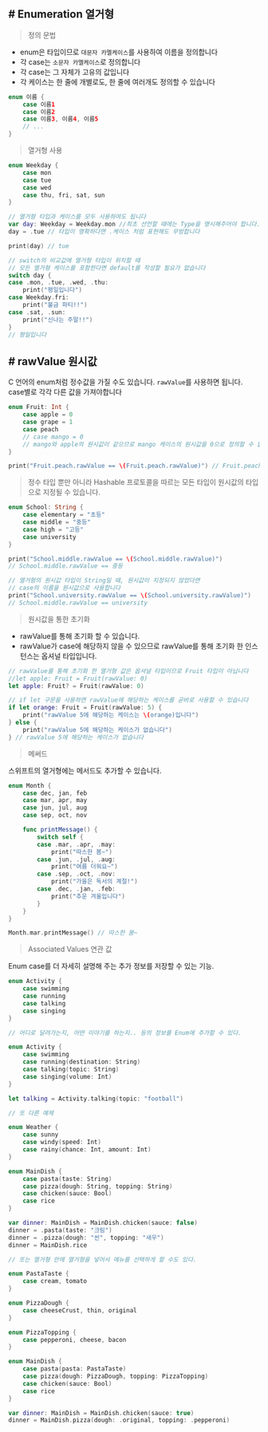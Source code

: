 ## # Enumeration 열거형

> 정의 문법

- enum은 타입이므로 `대문자 카멜케이스`를 사용하여 이름을 정의합니다
- 각 case는 `소문자 카멜케이스`로 정의합니다
- 각 case는 그 자체가 고유의 값입니다
- 각 케이스는 한 줄에 개별로도, 한 줄에 여러개도 정의할 수 있습니다

```Swift
enum 이름 {
	case 이름1
	case 이름2
	case 이름3, 이름4, 이름5
	// ...
}
```

> 열거형 사용

```Swift
enum Weekday {
    case mon
    case tue
    case wed
    case thu, fri, sat, sun
}

// 열거형 타입과 케이스를 모두 사용하여도 됩니다
var day: Weekday = Weekday.mon //최초 선언할 때에는 Type을 명시해주어야 합니다.
day = .tue // 타입이 명확하다면 .케이스 처럼 표현해도 무방합니다

print(day) // tue

// switch의 비교값에 열거형 타입이 위치할 때
// 모든 열거형 케이스를 포함한다면 default를 작성할 필요가 없습니다
switch day {
case .mon, .tue, .wed, .thu:
    print("평일입니다")
case Weekday.fri:
    print("불금 파티!!")
case .sat, .sun:
    print("신나는 주말!!")
}
// 평일입니다
```

## # rawValue 원시값

C 언어의 enum처럼 정수값을 가질 수도 있습니다. `rawValue`를 사용하면 됩니다. case별로 각각 다른 값을 가져야합니다

```Swift
enum Fruit: Int {
    case apple = 0
    case grape = 1
    case peach
    // case mango = 0
    // mango와 apple의 원시값이 같으므로 mango 케이스의 원시값을 0으로 정의할 수 없습니다
}

print("Fruit.peach.rawValue == \(Fruit.peach.rawValue)") // Fruit.peach.rawValue == 2
```

> 정수 타입 뿐만 아니라 Hashable 프로토콜을 따르는 모든 타입이 원시값의 타입으로 지정될 수 있습니다.

```Swift
enum School: String {
    case elementary = "초등"
    case middle = "중등"
    case high = "고등"
    case university
}

print("School.middle.rawValue == \(School.middle.rawValue)")
// School.middle.rawValue == 중등

// 열거형의 원시값 타입이 String일 때, 원시값이 지정되지 않았다면
// case의 이름을 원시값으로 사용합니다
print("School.university.rawValue == \(School.university.rawValue)")
// School.middle.rawValue == university
```

> 원시값을 통한 초기화

- rawValue를 통해 초기화 할 수 있습니다.
- rawValue가 case에 해당하지 않을 수 있으므로 rawValue를 통해 초기화 한 인스턴스는 옵셔널 타입입니다.

```Swift
// rawValue를 통해 초기화 한 열거형 값은 옵셔널 타입이므로 Fruit 타입이 아닙니다
//let apple: Fruit = Fruit(rawValue: 0)
let apple: Fruit? = Fruit(rawValue: 0)

// if let 구문을 사용하면 rawValue에 해당하는 케이스를 곧바로 사용할 수 있습니다
if let orange: Fruit = Fruit(rawValue: 5) {
    print("rawValue 5에 해당하는 케이스는 \(orange)입니다")
} else {
    print("rawValue 5에 해당하는 케이스가 없습니다")
} // rawValue 5에 해당하는 케이스가 없습니다
```

> 메써드

스위프트의 열거형에는 메서드도 추가할 수 있습니다.

```Swift
enum Month {
    case dec, jan, feb
    case mar, apr, may
    case jun, jul, aug
    case sep, oct, nov

    func printMessage() {
        switch self {
        case .mar, .apr, .may:
            print("따스한 봄~")
        case .jun, .jul, .aug:
            print("여름 더워요~")
        case .sep, .oct, .nov:
            print("가을은 독서의 계절!")
        case .dec, .jan, .feb:
            print("추운 겨울입니다")
        }
    }
}

Month.mar.printMessage() // 따스한 봄~
```

> Associated Values 연관 값

Enum case를 더 자세히 설명해 주는 추가 정보를 저장할 수 있는 기능.

```Swift
enum Activity {
    case swimming
    case running
    case talking
    case singing
}

// 어디로 달려가는지, 어떤 이야기를 하는지.. 등의 정보를 Enum에 추가할 수 있다.

enum Activity {
    case swimming
    case running(destination: String)
    case talking(topic: String)
    case singing(volume: Int)
}

let talking = Activity.talking(topic: "football")

// 또 다른 예제

enum Weather {
    case sunny
    case windy(speed: Int)
    case rainy(chance: Int, amount: Int)
}
```

```Swift
enum MainDish {
    case pasta(taste: String)
    case pizza(dough: String, topping: String)
    case chicken(sauce: Bool)
    case rice
}

var dinner: MainDish = MainDish.chicken(sauce: false)
dinner = .pasta(taste: "크림")
dinner = .pizza(dough: "씬", topping: "새우")
dinner = MainDish.rice

// 또는 열거형 안에 열거형을 넣어서 메뉴를 선택하게 할 수도 있다.

enum PastaTaste {
    case cream, tomato
}

enum PizzaDough {
    case cheeseCrust, thin, original
}

enum PizzaTopping {
    case pepperoni, cheese, bacon
}

enum MainDish {
    case pasta(pasta: PastaTaste)
    case pizza(dough: PizzaDough, topping: PizzaTopping)
    case chicken(sauce: Bool)
    case rice
}

var dinner: MainDish = MainDish.chicken(sauce: true)
dinner = MainDish.pizza(dough: .original, topping: .pepperoni)
```

